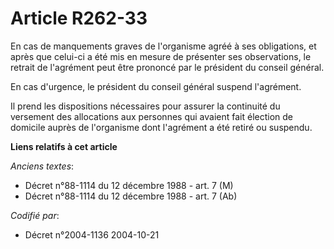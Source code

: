 # Article R262-33

En cas de manquements graves de l'organisme agréé à ses obligations, et après que celui-ci a été mis en mesure de présenter
ses observations, le retrait de l'agrément peut être prononcé par le président du conseil général.

En cas d'urgence, le président du conseil général suspend l'agrément.

Il prend les dispositions nécessaires pour assurer la continuité du versement des allocations aux personnes qui avaient fait
élection de domicile auprès de l'organisme dont l'agrément a été retiré ou suspendu.

**Liens relatifs à cet article**

_Anciens textes_:

  - Décret n°88-1114 du 12 décembre 1988 - art. 7 (M)
  - Décret n°88-1114 du 12 décembre 1988 - art. 7 (Ab)

_Codifié par_:

  - Décret n°2004-1136 2004-10-21
